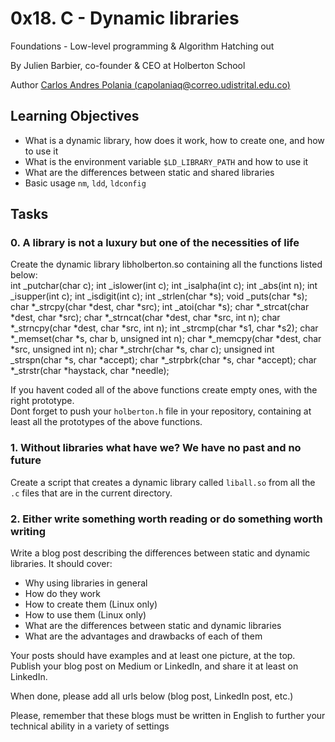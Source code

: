 # 0x18. C - Dynamic libraries
 Foundations - Low-level programming & Algorithm  Hatching out

 By Julien Barbier, co-founder & CEO at Holberton School

 Author [Carlos Andres Polania (capolaniaq@correo.udistrital.edu.co)](https://twitter.com/timberdev)

## Learning Objectives
-   What is a dynamic library, how does it work, how to create one, and how to use it
-   What is the environment variable  `$LD_LIBRARY_PATH`  and how to use it
-   What are the differences between static and shared libraries
-   Basic usage  `nm`,  `ldd`,  `ldconfig`

## Tasks
### 0. A library is not a luxury but one of the necessities of life

Create the dynamic library libholberton.so containing all the functions listed below:  
int _putchar(char c);
int _islower(int c);
int _isalpha(int c);
int _abs(int n);
int _isupper(int c);
int _isdigit(int c);
int _strlen(char *s);
void _puts(char *s);
char *_strcpy(char *dest, char *src);
int _atoi(char *s);
char *_strcat(char *dest, char *src);
char *_strncat(char *dest, char *src, int n);
char *_strncpy(char *dest, char *src, int n);
int _strcmp(char *s1, char *s2);
char *_memset(char *s, char b, unsigned int n);
char *_memcpy(char *dest, char *src, unsigned int n);
char *_strchr(char *s, char c);
unsigned int _strspn(char *s, char *accept);
char *_strpbrk(char *s, char *accept);
char *_strstr(char *haystack, char *needle);


If you havent coded all of the above functions create empty ones, with the right prototype.  
Dont forget to push your `holberton.h` file in your repository, containing at least all the prototypes of the above functions.

### 1. Without libraries what have we? We have no past and no future

Create a script that creates a dynamic library called `liball.so` from all the `.c` files that are in the current directory.

### 2. Either write something worth reading or do something worth writing

Write a blog post describing the differences between static and dynamic libraries. It should cover:

-   Why using libraries in general
-   How do they work
-   How to create them (Linux only)
-   How to use them (Linux only)
-   What are the differences between static and dynamic libraries
-   What are the advantages and drawbacks of each of them

Your posts should have examples and at least one picture, at the top. Publish your blog post on Medium or LinkedIn, and share it at least on LinkedIn.

When done, please add all urls below (blog post, LinkedIn post, etc.)

Please, remember that these blogs must be written in English to further your technical ability in a variety of settings
